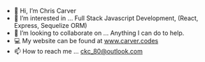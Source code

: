 - 👋 Hi, I’m Chris Carver
- 👀 I’m interested in ... Full Stack Javascript Development, (React, Express, Sequelize ORM) 
- 💞️ I’m looking to collaborate on ... Anything I can do to help. 
- 💻 My website can be found at www.carver.codes 
- 📫 How to reach me ... ckc_80@outlook.com 

<!---
ccarver80/ccarver80 is a ✨ special ✨ repository because its `README.md` (this file) appears on your GitHub profile.
You can click the Preview link to take a look at your changes.
--->
